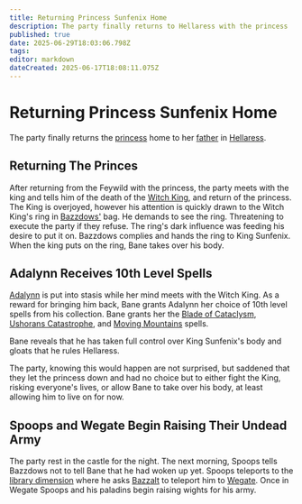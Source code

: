 ```yaml
---
title: Returning Princess Sunfenix Home
description: The party finally returns to Hellaress with the princess
published: true
date: 2025-06-29T18:03:06.798Z
tags: 
editor: markdown
dateCreated: 2025-06-17T18:08:11.075Z
---
```


# Returning Princess Sunfenix Home
The party finally returns the [princess](/characters/vilra-sunfenix) home to her [father](/characters/king-sunfenix) in [Hellaress](/locations/Ereriad/Hellaress).


## Returning The Princes
After returning from the Feywild with the princess, the party meets with the king and tells him of the death of the [Witch King](/characters/bane), and return of the princess. The King is overjoyed, however his attention is quickly drawn to the Witch King's ring in [Bazzdows'](/characters/bazzdos) bag. He demands to see the ring. Threatening to execute the party if they refuse. The ring's dark influence was feeding his desire to put it on. Bazzdows complies and hands the ring to King Sunfenix. When the king puts on the ring, Bane takes over his body.

## Adalynn Receives 10th Level Spells
[Adalynn](/characters/adalynn) is put into stasis while her mind meets with the Witch King. As a reward for bringing him back, Bane grants Adalynn her choice of 10th level spells from his collection. Bane grants her the [Blade of Cataclysm](/spells/Blade-Of-Cataclysm), [Ushorans Catastrophe](/spells/Ushorans-Catastrophe), and [Moving Mountains](/Spells/Moving-Mountains) spells.

Bane reveals that he has taken full control over King Sunfenix's body and gloats that he rules Hellaress.

The party, knowing this would happen are not surprised, but saddened that they let the princess down and had no choice but to either fight the King, risking everyone's lives, or allow Bane to take over his body, at least allowing him to live on for now.

## Spoops and Wegate Begin Raising Their Undead Army
The party rest in the castle for the night. The next morning, Spoops tells Bazzdows not to tell Bane that he had woken up yet. Spoops teleports to the [library dimension](/locations/Library-Dimension) where he asks [Bazzalt](/characters/Bazzalt) to teleport him to [Wegate](/locations/Mardun/Wegate). Once in Wegate Spoops and his paladins begin raising wights for his army.


